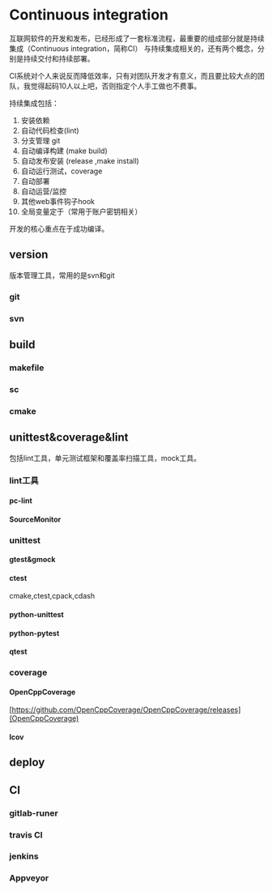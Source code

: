 # Continuous integration

互联网软件的开发和发布，已经形成了一套标准流程，最重要的组成部分就是持续集成（Continuous integration，简称CI）
与持续集成相关的，还有两个概念，分别是持续交付和持续部署。


CI系统对个人来说反而降低效率，只有对团队开发才有意义，而且要比较大点的团队，我觉得起码10人以上吧，否则指定个人手工做也不费事。

持续集成包括： 
1. 安装依赖
2. 自动代码检查(lint)
3. 分支管理 git
4. 自动编译构建 (make build)
5. 自动发布安装 (release ,make install)
6. 自动运行测试，coverage
7. 自动部署
8. 自动运营/监控
9.  其他web事件钩子hook
10. 全局变量定于（常用于账户密钥相关）

开发的核心重点在于成功编译。

## version
版本管理工具，常用的是svn和git
### git
### svn
## build
### makefile
### sc

### cmake

## unittest&coverage&lint

包括lint工具，单元测试框架和覆盖率扫描工具，mock工具。


### lint工具
#### pc-lint
#### SourceMonitor

### unittest

#### gtest&gmock

#### ctest
cmake,ctest,cpack,cdash

#### python-unittest
#### python-pytest

#### qtest
### coverage

#### OpenCppCoverage
[https://github.com/OpenCppCoverage/OpenCppCoverage/releases](OpenCppCoverage)
#### lcov

## deploy

## CI
### gitlab-runer

### travis CI

### jenkins

### Appveyor